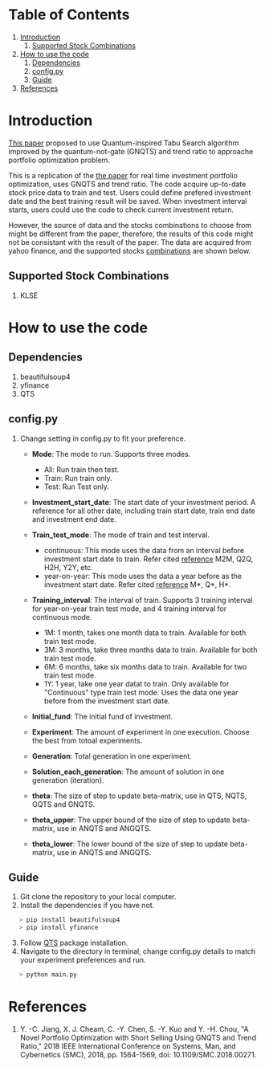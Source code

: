 # Table of Contents
1. [Introduction](#introduction)
    1. [Supported Stock Combinations](#supported-stock-combinations)
2. [How to use the code](#how-to-use-the-code)
    1. [Dependencies](#dependencies)
    2. [config.py](#configpy)
    3. [Guide](#guide)
3. [References](#references)

# Introduction
[This paper](https://ieeexplore.ieee.org/document/8616267) proposed to use Quantum-inspired Tabu Search algorithm improved by the quantum-not-gate (GNQTS) and trend ratio to approache portfolio optimization problem.

This is a replication of the [the paper](https://ieeexplore.ieee.org/document/8616267) for real time investment portfolio optimization, uses GNQTS and trend ratio. The code acquire up-to-date stock price data to train and test. Users could define prefered investment date and the best training result will be saved. When investment interval starts, users could use the code to check current investment return.

However, the source of data and the stocks combinations to choose from might be different from the paper, therefore, the results of this code might not be consistant with the result of the paper. The data are acquired from yahoo finance, and the supported stocks [combinations](#supported-stock-combinations) are shown below.

## Supported Stock Combinations
1. KLSE

# How to use the code
## Dependencies
1. beautifulsoup4
2. yfinance
3. QTS 
## config.py
1. Change setting in config.py to fit your preference.
    - **Mode**: The mode to run. Supports three modes. 
        - All: Run train then test. 
        - Train: Run train only.
        - Test: Run Test only.

    - **Investment_start_date**: The start date of your investment period. A reference for all other date, including train start date, train end date and investment end date. 

    - **Train_test_mode**: The mode of train and test interval. 
        - continuous: This mode uses the data from an interval before investment start date to train. Refer cited [reference](#reference) M2M, Q2Q, H2H, Y2Y, etc.
        - year-on-year: This mode uses the data a year before as the investment start date. Refer cited [reference](#reference) M*, Q*, H*.

    - **Training_interval**: The interval of train. Supports 3 training interval for year-on-year train test mode, and 4 training interval for continuous mode.
        - 1M: 1 month, takes one month data to train. Available for both train test mode. 
        - 3M: 3 months, take three months data to train. Available for both train test mode.
        - 6M: 6 months, take six months data to train. Available for two train test mode.
        - 1Y: 1 year, take one year datat to train. Only available for "Continuous" type train test mode. Uses the data one year before from the investment start date.

    - **Initial_fund**: The initial fund of investment.

    - **Experiment**: The amount of experiment in one execution. Choose the best from totoal experiments.

    - **Generation**: Total generation in one experiment.

    - **Solution_each_generation**: The amount of solution in one generation (iteration).

    - **theta**: The size of step to update beta-matrix, use in QTS, NQTS, GQTS and GNQTS.

    - **theta_upper**: The upper bound of the size of step to update beta-matrix, use in ANQTS and ANGQTS.

    - **theta_lower**: The lower bound of the size of step to update beta-matrix, use in ANQTS and ANGQTS.

## Guide
1. Git clone the repository to your local computer.
2. Install the dependencies if you have not.
```python
   > pip install beautifulsoup4
   > pip install yfinance
```
3. Follow [QTS](https://github.com/xjcheam/quantum-inspired-tabu-search) package installation.
4. Navigate to the directory in terminal, change config.py details to match your experiment preferences and run.
```python
   > python main.py
```

# References
1. Y. -C. Jiang, X. J. Cheam, C. -Y. Chen, S. -Y. Kuo and Y. -H. Chou, "A Novel Portfolio Optimization with Short Selling Using GNQTS and Trend Ratio," 2018 IEEE International Conference on Systems, Man, and Cybernetics (SMC), 2018, pp. 1564-1569, doi: 10.1109/SMC.2018.00271.